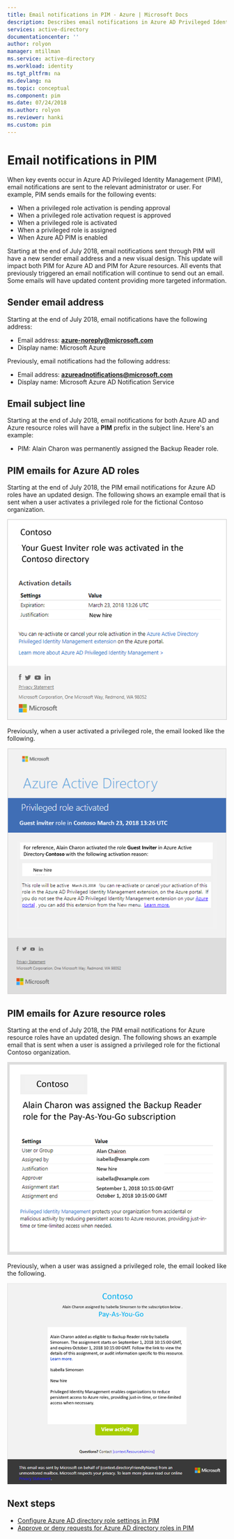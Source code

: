 ```yaml
---
title: Email notifications in PIM - Azure | Microsoft Docs
description: Describes email notifications in Azure AD Privileged Identity Management (PIM).
services: active-directory
documentationcenter: ''
author: rolyon
manager: mtillman
ms.service: active-directory
ms.workload: identity
ms.tgt_pltfrm: na
ms.devlang: na
ms.topic: conceptual
ms.component: pim
ms.date: 07/24/2018
ms.author: rolyon
ms.reviewer: hanki
ms.custom: pim
---
```


# Email notifications in PIM

When key events occur in Azure AD Privileged Identity Management (PIM), email notifications are sent to the relevant administrator or user. For example, PIM sends emails for the following events:

- When a privileged role activation is pending approval
- When a privileged role activation request is approved
- When a privileged role is activated
- When a privileged role is assigned
- When Azure AD PIM is enabled

Starting at the end of July 2018, email notifications sent through PIM will have a new sender email address and a new visual design. This update will impact both PIM for Azure AD and PIM for Azure resources. All events that previously triggered an email notification will continue to send out an email. Some emails will have updated content providing more targeted information.

## Sender email address

Starting at the end of July 2018, email notifications have the following address:

- Email address:  **azure-noreply@microsoft.com**
- Display name: Microsoft Azure

Previously, email notifications had the following address:

- Email address:  **azureadnotifications@microsoft.com**
- Display name: Microsoft Azure AD Notification Service

## Email subject line

Starting at the end of July 2018, email notifications for both Azure AD and Azure resource roles will have a **PIM** prefix in the subject line. Here's an example:

- PIM: Alain Charon was permanently assigned the Backup Reader role.

## PIM emails for Azure AD roles

Starting at the end of July 2018, the PIM email notifications for Azure AD roles have an updated design. The following shows an example email that is sent when a user activates a privileged role for the fictional Contoso organization.

![New PIM email for Azure AD roles](./media/pim-email-notifications/email-directory-new.png)

Previously, when a user activated a privileged role, the email looked like the following.

![Old PIM email for Azure AD roles](./media/pim-email-notifications/email-directory-old.png)

## PIM emails for Azure resource roles

Starting at the end of July 2018, the PIM email notifications for Azure resource roles have an updated design. The following shows an example email that is sent when a user is assigned a privileged role for the fictional Contoso organization.

![New PIM email for Azure resource roles](./media/pim-email-notifications/email-resources-new.png)

Previously, when a user was assigned a privileged role, the email looked like the following.

![Old PIM email for Azure resource roles](./media/pim-email-notifications/email-resources-old.png)

## Next steps

- [Configure Azure AD directory role settings in PIM](pim-how-to-change-default-settings.md)
- [Approve or deny requests for Azure AD directory roles in PIM](azure-ad-pim-approval-workflow.md)
